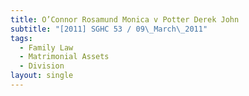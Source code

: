 ```yaml
---
title: O’Connor Rosamund Monica v Potter Derek John
subtitle: "[2011] SGHC 53 / 09\_March\_2011"
tags:
  - Family Law
  - Matrimonial Assets
  - Division
layout: single
---
```


